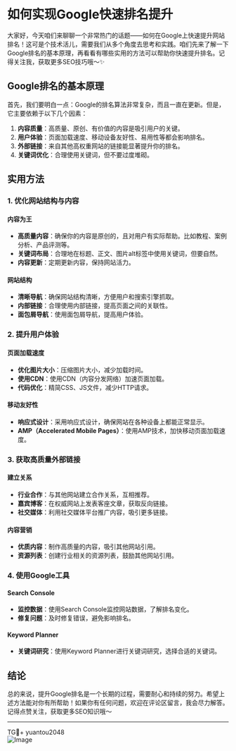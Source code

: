 # 如何实现Google快速排名提升

大家好，今天咱们来聊聊一个非常热门的话题——如何在Google上快速提升网站排名！这可是个技术活儿，需要我们从多个角度去思考和实践。咱们先来了解一下Google排名的基本原理，再看看有哪些实用的方法可以帮助你快速提升排名。记得关注我，获取更多SEO技巧哦～✨

## Google排名的基本原理

首先，我们要明白一点：Google的排名算法非常复杂，而且一直在更新。但是，它主要依赖于以下几个因素：

1. **内容质量**：高质量、原创、有价值的内容是吸引用户的关键。
2. **用户体验**：页面加载速度、移动设备友好性、易用性等都会影响排名。
3. **外部链接**：来自其他高权重网站的链接能显著提升你的排名。
4. **关键词优化**：合理使用关键词，但不要过度堆砌。

## 实用方法

### 1. 优化网站结构与内容

#### 内容为王

- **高质量内容**：确保你的内容是原创的，且对用户有实际帮助。比如教程、案例分析、产品评测等。
- **关键词布局**：合理地在标题、正文、图片alt标签中使用关键词，但要自然。
- **内容更新**：定期更新内容，保持网站活力。

#### 网站结构

- **清晰导航**：确保网站结构清晰，方便用户和搜索引擎抓取。
- **内部链接**：合理使用内部链接，提高页面之间的关联性。
- **面包屑导航**：使用面包屑导航，提高用户体验。

### 2. 提升用户体验

#### 页面加载速度

- **优化图片大小**：压缩图片大小，减少加载时间。
- **使用CDN**：使用CDN（内容分发网络）加速页面加载。
- **代码优化**：精简CSS、JS文件，减少HTTP请求。

#### 移动友好性

- **响应式设计**：采用响应式设计，确保网站在各种设备上都能正常显示。
- **AMP（Accelerated Mobile Pages）**：使用AMP技术，加快移动页面加载速度。

### 3. 获取高质量外部链接

#### 建立关系

- **行业合作**：与其他网站建立合作关系，互相推荐。
- **嘉宾博客**：在权威网站上发表客座文章，获取反向链接。
- **社交媒体**：利用社交媒体平台推广内容，吸引更多链接。

#### 内容营销

- **优质内容**：制作高质量的内容，吸引其他网站引用。
- **资源列表**：创建行业相关的资源列表，鼓励其他网站引用。

### 4. 使用Google工具

#### Search Console

- **监控数据**：使用Search Console监控网站数据，了解排名变化。
- **修复问题**：及时修复错误，避免影响排名。

#### Keyword Planner

- **关键词研究**：使用Keyword Planner进行关键词研究，选择合适的关键词。

## 结论

总的来说，提升Google排名是一个长期的过程，需要耐心和持续的努力。希望上述方法能对你有所帮助！如果你有任何问题，欢迎在评论区留言，我会尽力解答。记得点赞关注，获取更多SEO知识哦～

---

TG💪+ yuantou2048  
![Image](https://github.com/user-attachments/assets/42a5a4a5-fea9-4a1d-8aa0-73e57e430cca)